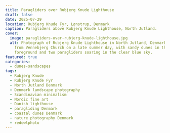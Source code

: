 ```yaml
---
title: Paragliders over Rubjerg Knude Lighthouse
draft: false
date: 2025-07-29
location: Rubjerg Knude Fyr, Lønstrup, Denmark
caption: Paragliders above Rubjerg Knude Lighthouse, North Jutland.
cover:
  image: paragliders-over-rubjerg-knude-lighthouse.jpg
  alt: Photograph of Rubjerg Knude Lighthouse in North Jutland, Denmark, captured
    from Vennebjerg Church on a late summer day, with sandy dunes in the
    foreground and two paragliders soaring in the clear blue sky.
featured: true
categories:
  - dunes-sandscapes
tags:
  - Rubjerg Knude
  - Rubjerg Knude Fyr
  - North Jutland Denmark
  - Denmark landscape photography
  - Scandinavian minimalism
  - Nordic fine art
  - Danish lighthouse
  - paragliding Denmark
  - coastal dunes Denmark
  - nature photography Denmark
  - redowlphoto
---
```

